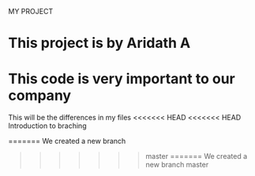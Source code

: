 MY PROJECT
# This project is by Aridath A
# This code is very important to our company
This will be the differences in my files
<<<<<<< HEAD
<<<<<<< HEAD
Introduction  to braching

=======
We created a new branch
>>>>>>> master
=======
We created a new branch
>>>>>>> master
